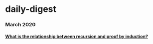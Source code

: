 # daily-digest
### March 2020
#### [What is the relationship between recursion and proof by induction?](a)
